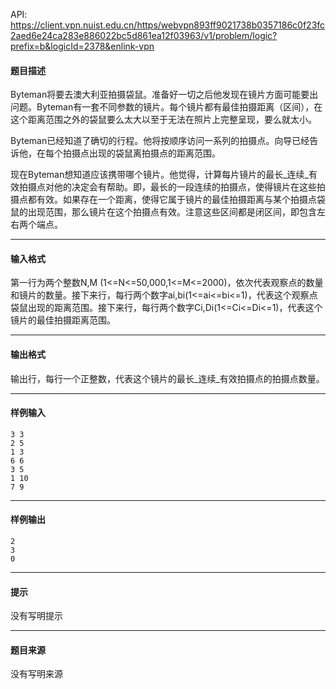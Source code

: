 API: https://client.vpn.nuist.edu.cn/https/webvpn893ff9021738b0357186c0f23fc2aed6e24ca283e886022bc5d861ea12f03963/v1/problem/logic?prefix=b&logicId=2378&enlink-vpn

#### 题目描述

Byteman将要去澳大利亚拍摄袋鼠。准备好一切之后他发现在镜片方面可能要出问题。Byteman有一套不同参数的镜片。每个镜片都有最佳拍摄距离（区间），在这个距离范围之外的袋鼠要么太大以至于无法在照片上完整呈现，要么就太小。

Byteman已经知道了确切的行程。他将按顺序访问一系列的拍摄点。向导已经告诉他，在每个拍摄点出现的袋鼠离拍摄点的距离范围。

现在Byteman想知道应该携带哪个镜片。他觉得，计算每片镜片的最长_连续_有效拍摄点对他的决定会有帮助。即，最长的一段连续的拍摄点，使得镜片在这些拍摄点都有效。如果存在一个距离，使得它属于镜片的最佳拍摄距离与某个拍摄点袋鼠的出现范围，那么镜片在这个拍摄点有效。注意这些区间都是闭区间，即包含左右两个端点。

---

#### 输入格式

第一行为两个整数N,M (1<=N<=50,000,1<=M<=2000)，依次代表观察点的数量和镜片的数量。接下来行，每行两个数字ai,bi(1<=ai<=bi<=1)，代表这个观察点袋鼠出现的距离范围。接下来行，每行两个数字Ci,Di(1<=Ci<=Di<=1)，代表这个镜片的最佳拍摄距离范围。

---

#### 输出格式

输出行，每行一个正整数，代表这个镜片的最长_连续_有效拍摄点的拍摄点数量。

---

#### 样例输入
```
3 3
2 5
1 3
6 6
3 5
1 10
7 9

```

---

#### 样例输出
```
2
3
0
```

---

#### 提示

没有写明提示

---

#### 题目来源

没有写明来源